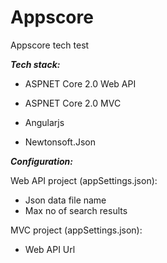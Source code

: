 # Appscore
Appscore tech test

***Tech stack:***

*	ASPNET Core 2.0 Web API

*	ASPNET Core 2.0 MVC

*	Angularjs

*	Newtonsoft.Json

***Configuration:***

Web API project (appSettings.json):

*	Json data file name
*	Max no of search results

MVC project (appSettings.json):

*	Web API Url

